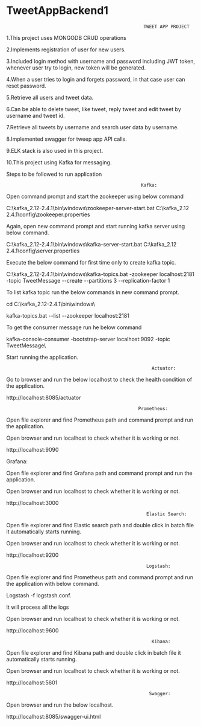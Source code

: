# TweetAppBackend1
                                                       TWEET APP PROJECT 

1.This project uses MONGODB CRUD operations 

2.Implements registration of user for new users. 

3.Included login method with username and password including JWT token, whenever user try to login, new token will be generated. 

4.When a user tries to login and forgets password, in that case user can reset password. 

5.Retrieve all users and tweet data. 

6.Can be able to delete tweet, like tweet, reply tweet and edit tweet by username and tweet id. 

7.Retrieve all tweets by username and search user data by username. 

8.Implemented swagger for tweep app API calls. 

9.ELK stack is also used in this project. 

10.This project using Kafka for messaging. 

Steps to be followed to run application 

                                                      Kafka: 

Open command prompt and start the zookeeper using below command 

C:\kafka_2.12-2.4.1\bin\windows\zookeeper-server-start.bat C:\kafka_2.12 2.4.1\config\zookeeper.properties 

Again, open new command prompt and start running kafka server using below command. 

C:\kafka_2.12-2.4.1\bin\windows\kafka-server-start.bat C:\kafka_2.12 2.4.1\config\server.properties 

Execute the below command for first time only to create kafka topic. 

C:\kafka_2.12-2.4.1\bin\windows\kafka-topics.bat -zookeeper localhost:2181 -topic TweetMessage --create --partitions 3 --replication-factor 1 

To list kafka topic run the below commands in new command prompt. 

cd C:\kafka_2.12-2.4.1\bin\windows\ 

kafka-topics.bat --list --zookeeper localhost:2181 

To get the consumer message run he below command 

kafka-console-consumer -bootstrap-server localhost:9092 -topic TweetMessage\ 

Start running the application. 

                                                          Actuator: 

Go to browser and run the below localhost to check the health condition of the application. 

http://localhost:8085/actuator 

                                                     Prometheus: 

Open file explorer and find Prometheus path and command prompt and run the application. 

Open browser and run localhost to check whether it is working or not. 

http://localhost:9090 

Grafana: 

Open file explorer and find Grafana path and command prompt and run the application. 

Open browser and run localhost to check whether it is working or not. 

http://localhost:3000 

                                                        Elastic Search: 

Open file explorer and find Elastic search path and double click in batch file it automatically starts running. 

Open browser and run localhost to check whether it is working or not. 

http://localhost:9200 

                                                        Logstash: 

Open file explorer and find Prometheus path and command prompt and run the application with below command. 

Logstash -f logstash.conf. 

It will process all the logs 

Open browser and run localhost to check whether it is working or not. 

http://localhost:9600 

                                                          Kibana: 

Open file explorer and find Kibana path and double click in batch file it automatically starts running. 

Open browser and run localhost to check whether it is working or not. 

http://localhost:5601 

                                                         Swagger: 

Open browser and run the below localhost. 

http://localhost:8085/swagger-ui.html 

 
